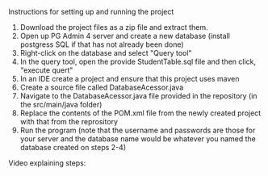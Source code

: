 Instructions for setting up and running the project

1. Download the project files as a zip file and extract them.
2. Open up PG Admin 4 server and create a new database (install postgress SQL if that has not already been done)
3. Right-click on the database and select "Query tool"
4. In the query tool, open the provide StudentTable.sql file and then click, "execute quert"
5. In an IDE create a project and ensure that this project uses maven
6. Create a source file called DatabaseAcessor.java
7. Navigate to the DatabaseAcessor.java file provided in the repository (in the src/main/java folder)
8. Replace the contents of the POM.xml file from the newly created project with that from the reprository
9. Run the program (note that the username and passwords are those for your server and the database name
    would be whatever you named the database created on steps 2-4)

Video explaining steps: 
